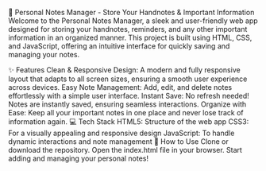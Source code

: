 📝 Personal Notes Manager - Store Your Handnotes & Important Information
   Welcome to the Personal Notes Manager, a sleek and user-friendly web app designed for storing your handnotes, reminders, and any other important information in an organized manner. This project is built using HTML, CSS, and JavaScript, offering an intuitive interface for quickly saving and managing your notes.

✨ Features
   Clean & Responsive Design: A modern and fully responsive layout that adapts to all screen sizes, ensuring a smooth user experience across devices.
   Easy Note Management: Add, edit, and delete notes effortlessly with a simple user interface.
   Instant Save: No refresh needed! Notes are instantly saved, ensuring seamless interactions.
   Organize with Ease: Keep all your important notes in one place and never lose track of information again.
💻 Tech Stack
   HTML5: Structure of the web app
   CSS3: For a visually appealing and responsive design
   JavaScript: To handle dynamic interactions and note management
🚀 How to Use
   Clone or download the repository.
   Open the index.html file in your browser.
   Start adding and managing your personal notes!


